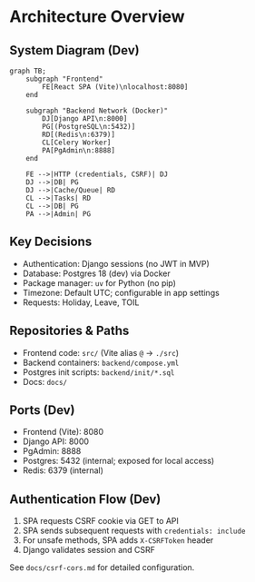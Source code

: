 # Architecture Overview

## System Diagram (Dev)

```mermaid
graph TB;
    subgraph "Frontend"
        FE[React SPA (Vite)\nlocalhost:8080]
    end

    subgraph "Backend Network (Docker)"
        DJ[Django API\n:8000]
        PG[(PostgreSQL\n:5432)]
        RD[(Redis\n:6379)]
        CL[Celery Worker]
        PA[PgAdmin\n:8888]
    end

    FE -->|HTTP (credentials, CSRF)| DJ
    DJ -->|DB| PG
    DJ -->|Cache/Queue| RD
    CL -->|Tasks| RD
    CL -->|DB| PG
    PA -->|Admin| PG
```

## Key Decisions

- Authentication: Django sessions (no JWT in MVP)
- Database: Postgres 18 (dev) via Docker
- Package manager: `uv` for Python (no pip)
- Timezone: Default UTC; configurable in app settings
- Requests: Holiday, Leave, TOIL

## Repositories & Paths

- Frontend code: `src/` (Vite alias `@` → `./src`)
- Backend containers: `backend/compose.yml`
- Postgres init scripts: `backend/init/*.sql`
- Docs: `docs/`

## Ports (Dev)

- Frontend (Vite): 8080
- Django API: 8000
- PgAdmin: 8888
- Postgres: 5432 (internal; exposed for local access)
- Redis: 6379 (internal)

## Authentication Flow (Dev)

1. SPA requests CSRF cookie via GET to API
2. SPA sends subsequent requests with `credentials: include`
3. For unsafe methods, SPA adds `X-CSRFToken` header
4. Django validates session and CSRF

See `docs/csrf-cors.md` for detailed configuration.
